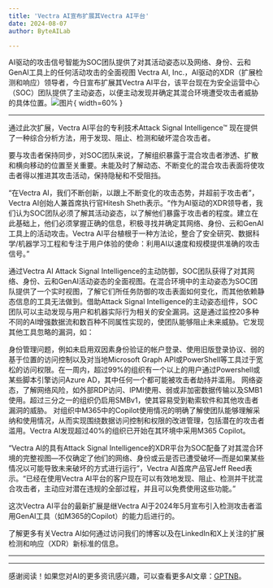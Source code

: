 ```yaml
---
title: 'Vectra AI宣布扩展其Vectra AI平台'
date: 2024-08-07
author: ByteAILab

---
```


AI驱动的攻击信号智能为SOC团队提供了对其活动姿态以及网络、身份、云和GenAI工具上的任何活动攻击的全面视图
Vectra AI, Inc.，AI驱动的XDR（扩展检测和响应）领导者，今日宣布扩展其Vectra AI平台，该平台现在为安全运营中心（SOC）团队提供了主动姿态，以便主动发现并确定其混合环境遭受攻击者威胁的具体位置。![图片](https://ai-techpark.com/wp-content/uploads/2024/08/Vectra1-960x540.jpg){ width=60% }

---
通过此次扩展，Vectra AI平台的专利技术Attack Signal Intelligence™ 现在提供了一种综合分析方法，用于发现、阻止、检测和破坏混合攻击者。

要与攻击者保持同步，对SOC团队来说，了解组织暴露于混合攻击者渗透、扩散和横向移动的位置至关重要。未能及时了解动态、不断变化的混合攻击表面将使攻击者得以推进其攻击活动，保持隐秘和不受阻挡。

“在Vectra AI，我们不断创新，以跟上不断变化的攻击态势，并超前于攻击者”，Vectra AI创始人兼首席执行官Hitesh Sheth表示。“作为AI驱动的XDR领导者，我们认为SOC团队必须了解其活动姿态，以了解他们暴露于攻击者的程度。建立在此基础上，他们必须掌握正确的信息，积极寻找并确定其网络、身份、云和GenAI工具上的活动攻击。Vectra AI平台植根于一种方法论，整合了安全研究、数据科学/机器学习工程和专注于用户体验的使命：利用AI以速度和规模提供准确的攻击信号。”

通过Vectra AI Attack Signal Intelligence的主动防御，SOC团队获得了对其网络、身份、云和GenAI活动姿态的全面视图。在混合环境中的主动姿态为SOC团队提供了一个实时视图，了解它们所任务防御的攻击表面如何变化，而其他依赖静态信息的工具无法做到。借助Attack Signal Intelligence的主动姿态组件，SOC团队可以主动发现与用户和机器实际行为相关的安全漏洞。这是通过监控20多种不同的AI增强数据流和数百种不同属性实现的，使团队能够阻止未来威胁。它发现其他工具忽略的漏洞，如：

身份管理问题，例如未启用双因素身份验证的帐户登录、使用旧版登录协议、弱的基于位置的访问控制以及对当地Microsoft Graph API或PowerShell等工具过于宽松的访问权限。在一周内，超过99%的组织有一个以上的用户通过Powershell或某些脚本引擎访问Azure AD，其中任何一个都可能被攻击者劫持并滥用。
网络姿态，了解网络风险，如外部RDP访问、IPMI使用、弱或非加密数据传输以及SMB1使用。超过三分之一的组织仍启用SMBv1，使其容易受到勒索软件和其他攻击者漏洞的威胁。
对组织中M365中的Copilot使用情况的明确了解使团队能够理解采纳和使用情况，从而实现围绕数据访问控制和权限的改进管理，包括潜在的攻击者滥用。Vectra AI发现超过40%的组织已开始在其环境中采用M365 Copilot。

“Vectra AI的具有Attack Signal Intelligence的XDR平台为SOC配备了对其混合环境的完整视图—不仅确定了他们的网络、身份或云是否已遭受破坏—而是如果某些情况以可能导致未来破坏的方式进行运行”，Vectra AI首席产品官Jeff Reed表示。“已经在使用Vectra AI平台的客户现在可以有效地发现、阻止、检测并干扰混合攻击者，主动应对潜在违规的全部过程，并且可以免费使用这些功能。”

这次Vectra AI平台的最新扩展是继Vectra AI于2024年5月宣布引入检测攻击者滥用GenAI工具（如M365的Copilot）的能力后进行的。

了解更多有关Vectra AI如何通过访问我们的博客以及在LinkedIn和X上关注的扩展检测和响应（XDR）新标准的信息。

---
---
感谢阅读！如果您对AI的更多资讯感兴趣，可以查看更多AI文章：[GPTNB](https://gptnb.com)。